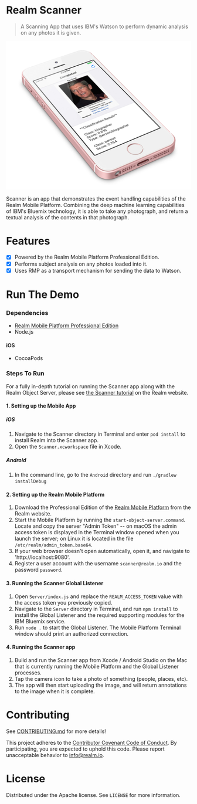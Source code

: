 # Realm Scanner
> A Scanning App that uses IBM's Watson to perform dynamic analysis on any photos it is given.

![Realm Scanner](screenshot.jpg)

Scanner is an app that demonstrates the event handling capabilities of the Realm Mobile Platform. Combining the deep machine learning capabilities of IBM's Bluemix technology, it is able to take any photograph, and return a textual analysis of the contents in that photograph.

# Features
- [x] Powered by the Realm Mobile Platform Professional Edition.
- [x] Performs subject analysis on any photos loaded into it.
- [x] Uses RMP as a transport mechanism for sending the data to Watson.

# Run The Demo

### Dependencies

* [Realm Mobile Platform Professional Edition](https://realm.io/pricing/realm-professional-edition/)
* Node.js

#### iOS
* CocoaPods

### Steps To Run

For a fully in-depth tutorial on running the Scanner app along with the Realm Object Server, please see [the Scanner tutorial](https://realm.io/docs/realm-mobile-platform/scanner/) on the Realm website.

#### 1. Setting up the Mobile App

##### iOS
1. Navigate to the Scanner directory in Terminal and enter `pod install` to install Realm into the Scanner app.
2. Open the `Scanner.xcworkspace` file in Xcode.

##### Android
1. In the command line, go to the `Android` directory and run `./gradlew installDebug`

#### 2. Setting up the Realm Mobile Platform

1. Download the Professional Edition of the [Realm Mobile Platform](https://realm.io/pricing/realm-professional-edition/) from the Realm website.
2. Start the Mobile Platform by running the `start-object-server.command`. Locate and copy the server "Admin Token" -- on macOS the admin access token is displayed in the Terminal window opened when you launch the server; on Linux it is located in the file `/etc/realm/admin_token.base64`.
3. If your web browser doesn't open automatically, open it, and navigate to 'http://localhost:9080'.
4. Register a user account with the username `scanner@realm.io` and the password `password`.

#### 3. Running the Scanner Global Listener

1. Open `Server/index.js` and replace the `REALM_ACCESS_TOKEN` value with the access token you previously copied.
2. Navigate to the `Server` directory in Terminal, and run `npm install` to install the Global Listener and the required supporting modules for the IBM Bluemix service.
3. Run `node .` to start the Global Listener. The Mobile Platform Terminal window should print an authorized connection.

#### 4. Running the Scanner app

1. Build and run the Scanner app from Xcode / Android Studio on the Mac that is currently running the Mobile Platform and the Global Listener processes.
2. Tap the camera icon to take a photo of something (people, places, etc).
3. The app will then start uploading the image, and will return annotations to the image when it is complete.

# Contributing

See [CONTRIBUTING.md](CONTRIBUTING.md) for more details!

This project adheres to the [Contributor Covenant Code of Conduct](https://realm.io/conduct/). By participating, you are expected to uphold this code. Please report unacceptable behavior to [info@realm.io](mailto:info@realm.io).

# License

Distributed under the Apache license. See ``LICENSE`` for more information.